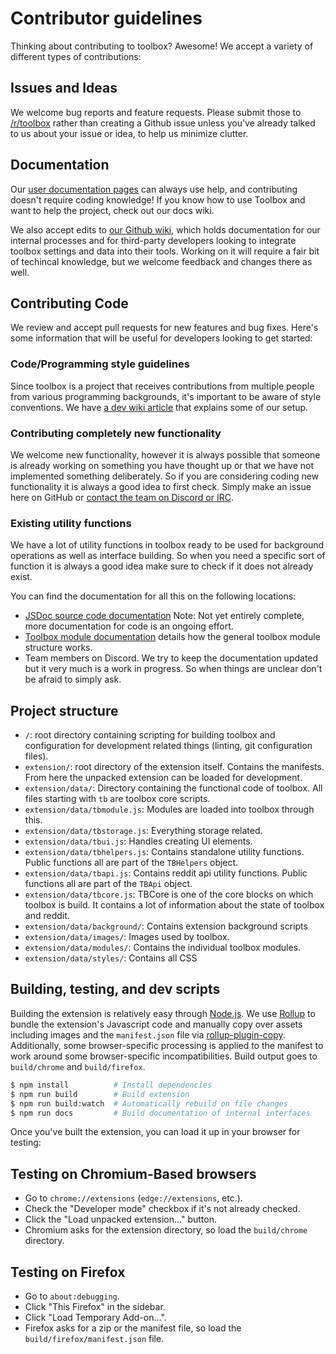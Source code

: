 # Contributor guidelines

Thinking about contributing to toolbox? Awesome! We accept a variety of different types of contributions:

## Issues and Ideas

We welcome bug reports and feature requests. Please submit those to [/r/toolbox](https://www.reddit.com/r/toolbox) rather than creating a Github issue unless you've already talked to us about your issue or idea, to help us minimize clutter.

## Documentation

Our [user documentation pages](https://www.reddit.com/r/toolbox/wiki) can always use help, and contributing doesn't require coding knowledge! If you know how to use Toolbox and want to help the project, check out our docs wiki.

We also accept edits to [our Github wiki](https://github.com/toolbox-team/reddit-moderator-toolbox/wiki), which holds documentation for our internal processes and for third-party developers looking to integrate toolbox settings and data into their tools. Working on it will require a fair bit of techincal knowledge, but we welcome feedback and changes there as well.

## Contributing Code

We review and accept pull requests for new features and bug fixes. Here's some information that will be useful for developers looking to get started:

### Code/Programming style guidelines

Since toolbox is a project that receives contributions from multiple people from various programming backgrounds, it's important to be aware of style conventions. We have [a dev wiki article](https://github.com/toolbox-team/reddit-moderator-toolbox/wiki/Programming-style-guide) that explains some of our setup.

### Contributing completely new functionality

We welcome new functionality, however it is always possible that someone is already working on something you have thought up or that we have not implemented something deliberately. So if you are considering coding new functionality it is always a good idea to first check. Simply make an issue here on GitHub or [contact the team on Discord or IRC](https://github.com/toolbox-team/reddit-moderator-toolbox/wiki/Contacting-the-toolbox-team).

### Existing utility functions

We have a lot of utility functions in toolbox ready to be used for background operations as well as interface building. So when you need a specific sort of function it is always a good idea make sure to check if it does not already exist.

You can find the documentation for all this on the following locations:

- [JSDoc source code documentation](https://toolbox-team.github.io/source-docs/) Note: Not yet entirely complete, more documentation for code is an ongoing effort.
- [Toolbox module documentation](https://github.com/toolbox-team/reddit-moderator-toolbox/wiki/Toolbox-Module-Structure) details how the general toolbox module structure works.
- Team members on Discord. We try to keep the documentation updated but it very much is a work in progress. So when things are unclear don't be afraid to simply ask.

## Project structure

- `/`: root directory containing scripting for building toolbox and configuration for development related things (linting, git configuration files).
- `extension/`: root directory of the extension itself. Contains the manifests. From here the unpacked extension can be loaded for development.
- `extension/data/`: Directory containing the functional code of toolbox. All files starting with `tb` are toolbox core scripts.
- `extension/data/tbmodule.js`: Modules are loaded into toolbox through this.
- `extension/data/tbstorage.js`: Everything storage related.
- `extension/data/tbui.js`: Handles creating UI elements.
- `extension/data/tbhelpers.js`: Contains standalone utility functions. Public functions all are part of the `TBHelpers` object.
- `extension/data/tbapi.js`: Contains reddit api utility functions. Public functions all are part of the `TBApi` object.
- `extension/data/tbcore.js`: TBCore is one of the core blocks on which toolbox is build. It contains a lot of information about the state of toolbox and reddit.
- `extension/data/background/`: Contains extension background scripts
- `extension/data/images/`: Images used by toolbox.
- `extension/data/modules/`: Contains the individual toolbox modules.
- `extension/data/styles/`: Contains all CSS

## Building, testing, and dev scripts

Building the extension is relatively easy through [Node.js](https://nodejs.org/en/). We use [Rollup](https://www.rollupjs.org/) to bundle the extension's Javascript code and manually copy over assets including images and the `manifest.json` file via [rollup-plugin-copy](https://www.npmjs.com/package/rollup-plugin-copy). Additionally, some browser-specific processing is applied to the manifest to work around some browser-specific incompatibilities. Build output goes to `build/chrome` and `build/firefox`.

```sh
$ npm install          # Install dependencies
$ npm run build        # Build extension
$ npm run build:watch  # Automatically rebuild on file changes
$ npm run docs         # Build documentation of internal interfaces
```

Once you've built the extension, you can load it up in your browser for testing:

## Testing on Chromium-Based browsers

- Go to `chrome://extensions` (`edge://extensions`, etc.).
- Check the "Developer mode" checkbox if it's not already checked.
- Click the "Load unpacked extension..." button.
- Chromium asks for the extension directory, so load the `build/chrome` directory.

## Testing on Firefox

- Go to `about:debugging`.
- Click "This Firefox" in the sidebar.
- Click "Load Temporary Add-on...".
- Firefox asks for a zip or the manifest file, so load the `build/firefox/manifest.json` file.
